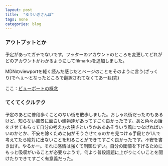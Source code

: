```yaml
---
layout: post
title:  "ゆういぎさんぽ"
tags: none
categories: blog
---
```

### アウトプットとか
予定があってガチでないです。フッターのアカウントのところを変更してどれがどのアカウントかわかるようにしてfilmarksを追加しました。

MDNのviewportを軽く読んだ感じだとページのことをそのように言う(ざっくり)でへぇ〜となったところで翻訳されてなくてあーね(完)

ここ：[ビューポートの概念][1]


### てくてくクルテク
予定のあとに普段歩くことのない街を散歩しました。おしゃれ街だったのもあるけど、知らない風景に面白い建物達があってすごく良かったです。あと色々お話をさせてもらって自分の考え方の狭さというかあああそういう風につなげればいいのかとか、不安を除くために何がそうさせてるのかを見つける手段とか1人で考えてたら絶対に出ないことを知ることができてすごく良かったです。不安を書き出す。やるかー。それに感情は強くて制御むずい。自分の閾値を下げるためにもっと吸収がいることが必要なようで。何より普段話題に上がりにくいことを聞けたりできてすごく有意義だった。

[1]: https://developer.mozilla.org/ja/docs/Web/CSS/Viewport_concepts